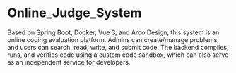 # Online_Judge_System
Based on Spring Boot, Docker, Vue 3, and Arco Design, this system is an online coding evaluation platform. Admins can create/manage problems, and users can search, read, write, and submit code. The backend compiles, runs, and verifies code using a custom code sandbox, which can also serve as an independent service for developers.
